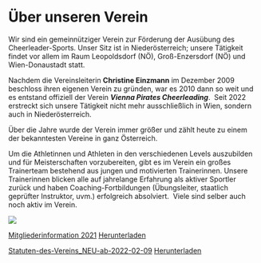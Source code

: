 # Über unseren Verein

Wir sind ein gemeinnütziger Verein zur Förderung der Ausübung des Cheerleader-Sports. Unser Sitz ist in Niederösterreich; unsere Tätigkeit findet vor allem im Raum Leopoldsdorf (NÖ), Groß-Enzersdorf (NÖ) und Wien-Donaustadt statt.

Nachdem die Vereinsleiterin **Christine Einzmann** im Dezember 2009 beschloss ihren eigenen Verein zu gründen, war es 2010 dann so weit und es entstand offiziell der Verein _**Vienna Pirates Cheerleading**_.  Seit 2022 erstreckt sich unsere Tätigkeit nicht mehr ausschließlich in Wien, sondern auch in Niederösterreich. 

Über die Jahre wurde der Verein immer größer und zählt heute zu einem der bekanntesten Vereine in ganz Österreich.

Um die Athletinnen und Athleten in den verschiedenen Levels auszubilden und für Meisterschaften vorzubereiten, gibt es im Verein ein großes Trainerteam bestehend aus jungen und motivierten Trainerinnen. Unsere Trainerinnen blicken alle auf jahrelange Erfahrung als aktiver Sportler zurück und haben Coaching-Fortbildungen (Übungsleiter, staatlich geprüfter Instruktor, uvm.) erfolgreich absolviert.  Viele sind selber auch noch aktiv im Verein.

![](http://vp-cheerleading.at/wordpress/wp-content/uploads/2018/09/26233333_1727987337224209_1409535401335012080_o.jpg)

[Mitgliederinformation 2021](http://vp-cheerleading.at/wordpress/wp-content/uploads/2021/09/Mitgliederinformation-2021.pdf)
[Herunterladen](http://vp-cheerleading.at/wordpress/wp-content/uploads/2021/09/Mitgliederinformation-2021.pdf)

[Statuten-des-Vereins_NEU-ab-2022-02-09](http://vp-cheerleading.at/wordpress/wp-content/uploads/2022/02/Statuten-des-Vereins_NEU-ab-2022-02-09.pdf)
[Herunterladen](http://vp-cheerleading.at/wordpress/wp-content/uploads/2022/02/Statuten-des-Vereins_NEU-ab-2022-02-09.pdf)